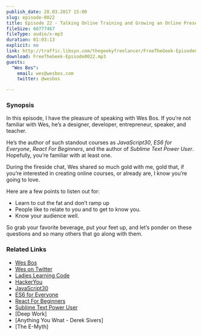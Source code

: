 ```yaml
---
publish_date: 28.03.2017 15:00
slug: episode-0022
title: Episode 22 - Talking Online Training and Growing an Online Presence with Wes Bos.
fileSize: 60777467
fileType: audio/x-mp3
duration: 01:03:13
explicit: no
link: http://traffic.libsyn.com/thegeekyfreelancer/FreeTheGeek-Episode0022.mp3
download: FreeTheGeek-Episode0022.mp3
guests:
  "Wes Bos":
    email: wes@wesbos.com
    twitter: @wesbos

---
```

### Synopsis

In this episode, I have the pleasure of speaking with Wes Bos.
If you’re not familiar with Wes, he’s a designer, developer, entrepreneur, speaker, and teacher.

He’s the author of such standout courses as _JavaScript30_, _ES6 for Everyone_, _React For Beginners_, and the author of _Sublime Text Power User_.
Hopefully, you’re familiar with at least one.

During the fireside chat, Wes shared so much gold with me, gold that, if you’re interested in creating online courses, or already are, I know you’re going to love.

Here are a few points to listen out for:

- Learn to cut the fat and don’t ramp up
- People like to relate to you and to get to know you.
- Know your audience well.

So grab your favorite beverage, put your feet up, and let’s ponder on these questions and so many others that go along with them.

### Related Links

- [Wes Bos](http://wesbos.com/courses/)
- [Wes on Twitter](http://twitter.com/wesbos)
- [Ladies Learning Code](http://ladieslearningcode.com/)
- [HackerYou](http://hackeryou.com/)
- [JavaScript30](https://javascript30.com/)
- [ES6 for Everyone](https://es6.io/)
- [React For Beginners](https://reactforbeginners.com/)
- [Sublime Text Power User](https://sublimetextbook.com/)
- [Deep Work]
- [Anything You Wnat - Derek Sivers]
- [The E-Myth]
